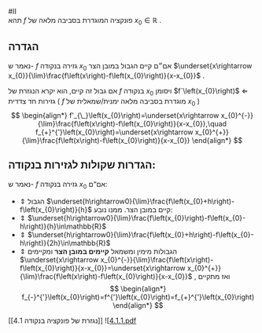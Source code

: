 #II  
תהא $f$ פונקציה המוגדרת בסביבה מלאה של $x_{0}\in\mathbb{R}$ . 
## הגדרה 
 נאמר ש- $f$ גזירה בנקודה $x_{0}$ אם״ם קיים הגבול במובן הצר $\underset{x\rightarrow x_{0}}{\lim}\frac{f\left(x\right)-f\left(x_{0}\right)}{x-x_{0}}$ . 

אם גבול זה קיים, הוא יקרא הנגזרת של $f$ בנקודה $x_{0}$ ויסומן $f`\left(x_{0}\right)$ 
 $\Leftarrow$ גזירות חד צדדית ( $f$ מוגדרת בסביבה מלאה ימנית/שמאלית של $x_{0}$ ) $$
 \begin{align*} f'_{\_}\left(x_{0}\right)=\underset{x\rightarrow x_{0}^{-}}{\lim}\frac{f\left(x\right)-f\left(x_{0}\right)}{x-x_{0}},\quad f_{+}^{'}\left(x_{0}\right)=\underset{x\rightarrow x_{0}^{+}}{\lim}\frac{f\left(x\right)-f\left(x_{0}\right)}{x-x_{0}} \end{align*} $$
 
 
## הגדרות שקולות לגזירות בנקודה: 
  נאמר ש- $f$ גזירה בנקודה $x_{0}$ אם“ם: 
  * $\Updownarrow$ הגבול $\underset{h\rightarrow0}{\lim}\frac{f\left(x_{0}+h\right)-f\left(x_{0}\right)}{h}$ קיים במובן הצר. ממנו נובע: 
 * $\Updownarrow$ $\underset{h\rightarrow0}{\lim}\frac{f\left(x_{0}\right)-f\left(x_{0}-h\right)}{h}\in\mathbb{R}$ 
 * $\Updownarrow$ $\underset{h\rightarrow0}{\lim}\frac{f\left(x_{0}+h\right)-f\left(x_{0}-h\right)}{2h}\in\mathbb{R}$ 
*   $\Updownarrow$ הגבולות מימין ומשמאל **קיימים במובן הצר** ומקיימים $\underset{x\rightarrow x_{0}^{-}}{\lim}\frac{f\left(x\right)-f\left(x_{0}\right)}{x-x_{0}}=\underset{x\rightarrow x_{0}^{+}}{\lim}\frac{f\left(x\right)-f\left(x_{0}\right)}{x-x_{0}}$ , ואז מתקיים $$
 \begin{align*} f_{-}^{'}\left(x_{0}\right)=f^{'}\left(x_{0}\right)=f_{+}^{'}\left(x_{0}\right) \end{align*} $$

[[4.1 נגזרת של פונקציה בנקודה]]
![[4.1.1.pdf](4.1.1.pdf)
